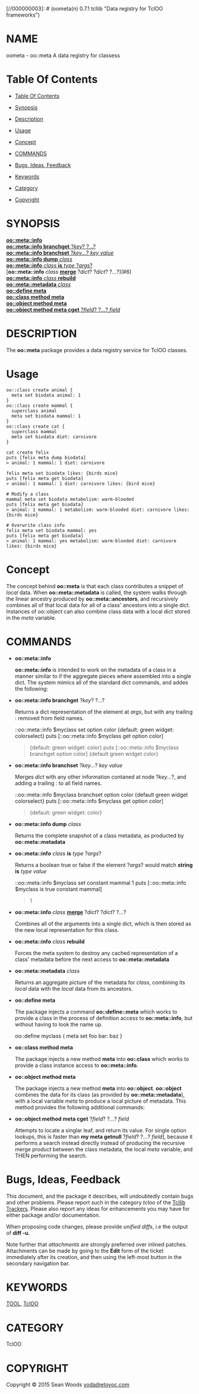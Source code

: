 
[//000000001]: # (oometa - Data registry for TclOO frameworks)
[//000000002]: # (Generated from file 'oometa.man' by tcllib/doctools with format 'markdown')
[//000000003]: # (oometa(n) 0.7.1 tcllib "Data registry for TclOO frameworks")

# NAME

oometa - oo::meta A data registry for classess

# <a name='toc'></a>Table Of Contents

  -  [Table Of Contents](#toc)

  -  [Synopsis](#synopsis)

  -  [Description](#section1)

  -  [Usage](#section2)

  -  [Concept](#section3)

  -  [COMMANDS](#section4)

  -  [Bugs, Ideas, Feedback](#section5)

  -  [Keywords](#keywords)

  -  [Category](#category)

  -  [Copyright](#copyright)

# <a name='synopsis'></a>SYNOPSIS

[__oo::meta::info__](#1)  
[__oo::meta::info branchget__ ?*key*? ?...?](#2)  
[__oo::meta::info branchset__ ?*key...*? *key* *value*](#3)  
[__oo::meta::info dump__ *class*](#4)  
[__oo::meta::info__ *class* __is__ *type* ?*args*?](#5)  
[__oo::meta::info__ *class* __[merge](../../../../index.md#merge)__ ?*dict*? ?*dict*? ?*...*?](#6)  
[__oo::meta::info__ *class* __rebuild__](#7)  
[__oo::meta::metadata__ *class*](#8)  
[__oo::define meta__](#9)  
[__oo::class method meta__](#10)  
[__oo::object method meta__](#11)  
[__oo::object method meta cget__ ?*field*? ?*...*? *field*](#12)  

# <a name='description'></a>DESCRIPTION

The __oo::meta__ package provides a data registry service for TclOO classes.

# <a name='section2'></a>Usage

    oo::class create animal {
      meta set biodata animal: 1
    }
    oo::class create mammal {
      superclass animal
      meta set biodata mammal: 1
    }
    oo::class create cat {
      superclass mammal
      meta set biodata diet: carnivore
    }

    cat create felix
    puts [felix meta dump biodata]
    > animal: 1 mammal: 1 diet: carnivore

    felix meta set biodata likes: {birds mice}
    puts [felix meta get biodata]
    > animal: 1 mammal: 1 diet: carnivore likes: {bird mice}

    # Modify a class
    mammal meta set biodata metabolism: warm-blooded
    puts [felix meta get biodata]
    > animal: 1 mammal: 1 metabolism: warm-blooded diet: carnivore likes: {birds mice}

    # Overwrite class info
    felix meta set biodata mammal: yes
    puts [felix meta get biodata]
    > animal: 1 mammal: yes metabolism: warm-blooded diet: carnivore likes: {birds mice}

# <a name='section3'></a>Concept

The concept behind __oo::meta__ is that each class contributes a snippet of
*local* data. When __oo::meta::metadata__ is called, the system walks through
the linear ancestry produced by __oo::meta::ancestors__, and recursively
combines all of that local data for all of a class' ancestors into a single
dict. Instances of oo::object can also combine class data with a local dict
stored in the *meta* variable.

# <a name='section4'></a>COMMANDS

  - <a name='1'></a>__oo::meta::info__

    __oo::meta::info__ is intended to work on the metadata of a class in a
    manner similar to if the aggregate pieces where assembled into a single
    dict. The system mimics all of the standard dict commands, and addes the
    following:

  - <a name='2'></a>__oo::meta::info branchget__ ?*key*? ?...?

    Returns a dict representation of the element at *args*, but with any
    trailing : removed from field names.

    ::oo::meta::info $myclass set option color {default: green widget: colorselect}
    puts [::oo::meta::info $myclass get option color]
    > {default: green widget: color}
    puts [::oo::meta::info $myclass branchget option color]
    > {default green widget color}

  - <a name='3'></a>__oo::meta::info branchset__ ?*key...*? *key* *value*

    Merges *dict* with any other information contaned at node ?*key...*?, and
    adding a trailing : to all field names.

    ::oo::meta::info $myclass branchset option color {default green widget colorselect}
    puts [::oo::meta::info $myclass get option color]
    > {default: green widget: color}

  - <a name='4'></a>__oo::meta::info dump__ *class*

    Returns the complete snapshot of a class metadata, as producted by
    __oo::meta::metadata__

  - <a name='5'></a>__oo::meta::info__ *class* __is__ *type* ?*args*?

    Returns a boolean true or false if the element ?*args*? would match __string
    is__ *type* *value*

    ::oo::meta::info $myclass set constant mammal 1
    puts [::oo::meta::info $myclass is true constant mammal]
    > 1

  - <a name='6'></a>__oo::meta::info__ *class* __[merge](../../../../index.md#merge)__ ?*dict*? ?*dict*? ?*...*?

    Combines all of the arguments into a single dict, which is then stored as
    the new local representation for this class.

  - <a name='7'></a>__oo::meta::info__ *class* __rebuild__

    Forces the meta system to destroy any cached representation of a class'
    metadata before the next access to __oo::meta::metadata__

  - <a name='8'></a>__oo::meta::metadata__ *class*

    Returns an aggregate picture of the metadata for *class*, combining its
    *local* data with the *local* data from its ancestors.

  - <a name='9'></a>__oo::define meta__

    The package injects a command __oo::define::meta__ which works to provide a
    class in the process of definition access to __oo::meta::info__, but without
    having to look the name up.

    oo::define myclass {
      meta set foo bar: baz
    }

  - <a name='10'></a>__oo::class method meta__

    The package injects a new method __meta__ into __oo::class__ which works to
    provide a class instance access to __oo::meta::info__.

  - <a name='11'></a>__oo::object method meta__

    The package injects a new method __meta__ into __oo::object__.
    __oo::object__ combines the data for its class (as provided by
    __oo::meta::metadata__), with a local variable *meta* to produce a local
    picture of metadata. This method provides the following additional commands:

  - <a name='12'></a>__oo::object method meta cget__ ?*field*? ?*...*? *field*

    Attempts to locate a singlar leaf, and return its value. For single option
    lookups, this is faster than __my meta getnull__ ?*field*? ?*...*? *field*],
    because it performs a search instead directly instead of producing the
    recursive merge product between the class metadata, the local *meta*
    variable, and THEN performing the search.

# <a name='section5'></a>Bugs, Ideas, Feedback

This document, and the package it describes, will undoubtedly contain bugs and
other problems. Please report such in the category *tcloo* of the [Tcllib
Trackers](http://core.tcl.tk/tcllib/reportlist). Please also report any ideas
for enhancements you may have for either package and/or documentation.

When proposing code changes, please provide *unified diffs*, i.e the output of
__diff -u__.

Note further that *attachments* are strongly preferred over inlined patches.
Attachments can be made by going to the __Edit__ form of the ticket immediately
after its creation, and then using the left-most button in the secondary
navigation bar.

# <a name='keywords'></a>KEYWORDS

[TOOL](../../../../index.md#tool), [TclOO](../../../../index.md#tcloo)

# <a name='category'></a>CATEGORY

TclOO

# <a name='copyright'></a>COPYRIGHT

Copyright &copy; 2015 Sean Woods <yoda@etoyoc.com>
